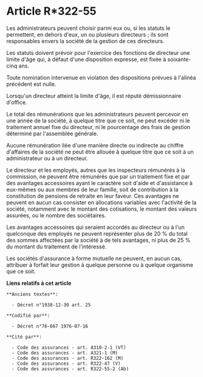 # Article R*322-55

Les administrateurs peuvent choisir parmi eux ou, si les statuts le permettent, en dehors d'eux, un ou plusieurs directeurs ;
ils sont responsables envers la société de la gestion de ces directeurs.

Les statuts doivent prévoir pour l'exercice des fonctions de directeur une limite d'âge qui, à défaut d'une disposition
expresse, est fixée à soixante-cinq ans.

Toute nomination intervenue en violation des dispositions prévues à l'alinéa précédent est nulle.

Lorsqu'un directeur atteint la limite d'âge, il est réputé démissionnaire d'office.

Le total des rémunérations que les administrateurs peuvent percevoir en une année de la société, à quelque titre que ce soit,
ne peut excéder ni le traitement annuel fixe du directeur, ni le pourcentage des frais de gestion déterminé par l'assemblée
générale.

Aucune rémunération liée d'une manière directe ou indirecte au chiffre d'affaires de la société ne peut être allouée à
quelque titre que ce soit à un administrateur ou à un directeur.

Le directeur et les employés, autres que les inspecteurs rémunérés à la commission, ne peuvent être rémunérés que par un
traitement fixe et par des avantages accessoires ayant le caractère soit d'aide et d'assistance à eux-mêmes ou aux membres de
leur famille, soit de contribution à la constitution de pensions de retraite en leur faveur. Ces avantages ne peuvent en
aucun cas consister en allocations variables avec l'activité de la société, notamment avec le montant des cotisations, le
montant des valeurs assurées, ou le nombre des sociétaires.

Les avantages accessoires qui seraient accordés au directeur ou à l'un quelconque des employés ne peuvent représenter plus de
20 % du total des sommes affectées par la société à de tels avantages, ni plus de 25 % du montant du traitement de
l'intéressé.

Les sociétés d'assurance à forme mutuelle ne peuvent, en aucun cas, attribuer à forfait leur gestion à quelque personne ou à
quelque organisme que ce soit.

**Liens relatifs à cet article**

	**Anciens textes**:

	  - Décret n°1938-12-30 art. 25

	**Codifié par**:

	  - Décret n°76-667 1976-07-16

	**Cité par**:

	  - Code des assurances - art. A310-2-1 (VT)
	  - Code des assurances - art. A321-1 (M)
	  - Code des assurances - art. R322-162 (M)
	  - Code des assurances - art. R322-47 (V)
	  - Code des assurances - art. R322-55-2 (Ab)

